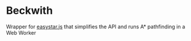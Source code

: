 # Beckwith
Wrapper for [easystar.js](http://www.easystarjs.com/) that simplifies the API and runs A* pathfinding in a Web Worker
